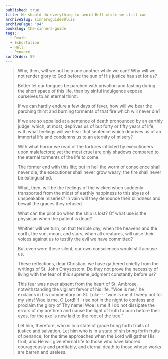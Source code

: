 ```yaml
---
published: true
title: We should do everything to avoid Hell while we still can
archiveSlug: sinnersguide00luis
archivePage: '94'
bookSlug: the-sinners-guide
tags:
  - Death
  - Exhortation
  - Hell
  - Penance
sortOrder: 59
---
```


> Why, then, will we not help one another while we can? Why will we not render glory to God before the sun of His justice has set for us?
>
> Better let our tongues be parched with privation and fasting during the short space of this life, than by sinful indulgence expose ourselves to an eternal thirst.
>
> If we can hardly endure a few days of fever, how will we bear the parching thirst and burning torments of that fire which will never die?
>
> If we are so appalled at a sentence of death pronounced by an earthly judge, which, at most, deprives us of but forty or fifty years of life, with what feelings will we hear that sentence which deprives us of an immortal life and condemns us to an eternity of misery?
>
> With what horror we read of the tortures inflicted by executioners upon malefactors; yet the most cruel are only shadows compared to the eternal torments of the life to come.
>
> The former end with this life; but in hell the worm of conscience shall never die, the executioner shall never grow weary, the fire shall never be extinguished.
>
> What, then, will be the feelings of the wicked when suddenly transported from the midst of earthly happiness to this abyss of unspeakable miseries? In vain will they denounce their blindness and bewail the graces they refused.
>
> What can the pilot do when the ship is lost? Of what use is the physician when the patient is dead?
>
> Whither will we turn, on that terrible day, when the heavens and the earth, the sun, moon, and stars, when all creatures, will raise their voices against us to testify the evil we have committed?
>
> But even were these silent, our own consciences would still accuse us.
>
> These reflections, dear Christian, we have gathered chiefly from the writings of St. John Chrysostom. Do they not prove the necessity of living with the fear of this supreme judgment constantly before us?
>
> This fear was never absent from the heart of St. Ambrose, notwithstanding the vigilant fervor of his life. "Woe is me," he exclaims in his commentary on St. Luke---"woe is me if I weep not for my sins! Woe is me, O Lord! if I rise not in the night to confess and proclaim the glory of Thy name! Woe is me if I do not dissipate the errors of my brethren and cause the light of truth to burn before their eyes, for the axe is now laid to the root of the tree."
>
> Let him, therefore, who is in a state of grace bring forth fruits of justice and salvation. Let him who is in a state of sin bring forth fruits of penance, for the time approaches when the Lord will gather His fruit; and He will give eternal life to those who have labored courageously and profitably, and eternal death to those whose works are barren and useless.
